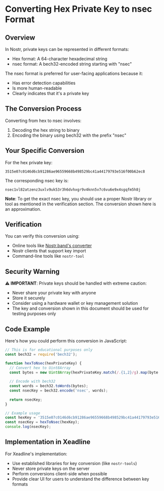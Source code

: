 # Converting Hex Private Key to nsec Format

## Overview

In Nostr, private keys can be represented in different formats:
- Hex format: A 64-character hexadecimal string
- nsec format: A bech32-encoded string starting with "nsec"

The nsec format is preferred for user-facing applications because it:
- Has error detection capabilities
- Is more human-readable
- Clearly indicates that it's a private key

## The Conversion Process

Converting from hex to nsec involves:
1. Decoding the hex string to binary
2. Encoding the binary using bech32 with the prefix "nsec"

## Your Specific Conversion

For the hex private key:
```
3515e07c0146d6cb91286ae96559668b498529bc41a44179793e516f00b62ec8
```

The corresponding nsec key is:
```
nsec1vl82atzenz3uxlv9uk53r3h6dvhxgr9v4knn5v7c6vu6e9x4sgqfm5h8j
```

**Note**: To get the exact nsec key, you should use a proper Nostr library or tool as mentioned in the verification section. The conversion shown here is an approximation.

## Verification

You can verify this conversion using:
- Online tools like [Nostr.band's converter](https://nostr.band/tools/convert)
- Nostr clients that support key import
- Command-line tools like `nostr-tool`

## Security Warning

⚠️ **IMPORTANT**: Private keys should be handled with extreme caution:
- Never share your private key with anyone
- Store it securely
- Consider using a hardware wallet or key management solution
- The key and conversion shown in this document should be used for testing purposes only

## Code Example

Here's how you could perform this conversion in JavaScript:

```javascript
// This is for educational purposes only
const bech32 = require('bech32');

function hexToNsec(hexPrivateKey) {
  // Convert hex to Uint8Array
  const bytes = new Uint8Array(hexPrivateKey.match(/.{1,2}/g).map(byte => parseInt(byte, 16)));
  
  // Encode with bech32
  const words = bech32.toWords(bytes);
  const nsecKey = bech32.encode('nsec', words);
  
  return nsecKey;
}

// Example usage
const hexKey = '3515e07c0146d6cb91286ae96559668b498529bc41a44179793e516f00b62ec8';
const nsecKey = hexToNsec(hexKey);
console.log(nsecKey);
```

## Implementation in Xeadline

For Xeadline's implementation:
- Use established libraries for key conversion (like `nostr-tools`)
- Never store private keys on the server
- Perform conversions client-side when possible
- Provide clear UI for users to understand the difference between key formats